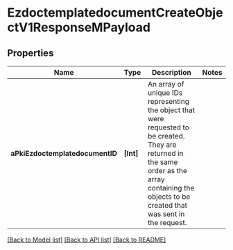 # EzdoctemplatedocumentCreateObjectV1ResponseMPayload

## Properties
Name | Type | Description | Notes
------------ | ------------- | ------------- | -------------
**aPkiEzdoctemplatedocumentID** | **[Int]** | An array of unique IDs representing the object that were requested to be created.  They are returned in the same order as the array containing the objects to be created that was sent in the request. | 

[[Back to Model list]](../README.md#documentation-for-models) [[Back to API list]](../README.md#documentation-for-api-endpoints) [[Back to README]](../README.md)


